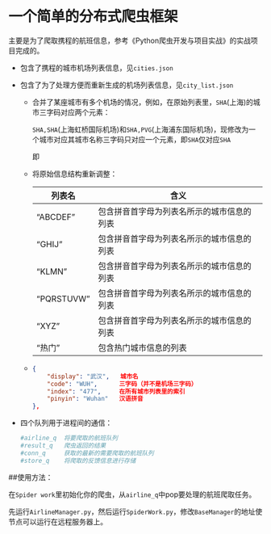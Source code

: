 # 一个简单的分布式爬虫框架

主要是为了爬取携程的航班信息，参考《Python爬虫开发与项目实战》的实战项目完成的。

- 包含了携程的城市机场列表信息，见`cities.json`

- 包含了为了处理方便而重新生成的机场列表信息，见`city_list.json`

  - 合并了某座城市有多个机场的情况，例如，在原始列表里，`SHA`(上海)的城市三字码对应两个元素：

    `SHA,SHA`(上海虹桥国际机场)和`SHA,PVG`(上海浦东国际机场)，现修改为一个城市对应其城市名称三字码只对应一个元素，即`SHA`仅对应`SHA`

    即

  - 将原始信息结构重新调整：

    | 列表名        | 含义                    |
    | ---------- | --------------------- |
    | “ABCDEF”   | 包含拼音首字母为列表名所示的城市信息的列表 |
    | “GHIJ”     | 包含拼音首字母为列表名所示的城市信息的列表 |
    | “KLMN”     | 包含拼音首字母为列表名所示的城市信息的列表 |
    | “PQRSTUVW” | 包含拼音首字母为列表名所示的城市信息的列表 |
    | “XYZ”      | 包含拼音首字母为列表名所示的城市信息的列表 |
    | “热门”       | 包含热门城市信息的列表           |

  - ```json
    {
    	"display": "武汉",   城市名
    	"code": "WUH",		三字码（并不是机场三字码）
    	"index": "477",		在所有城市列表里的索引
    	"pinyin": "Wuhan"	汉语拼音
    },
    ```

- 四个队列用于进程间的通信：

  ```python
  #airline_q  将要爬取的航班队列
  #result_q   爬虫返回的结果
  #conn_q     获取的最新的需要爬取的航班队列
  #store_q    将爬取的反馈信息进行存储
  ```



##使用方法：

在`Spider work`里初始化你的爬虫，从`airline_q`中pop要处理的航班爬取任务。



先运行`AirlineManager.py`，然后运行`SpiderWork.py`，修改`BaseManager`的地址使节点可以运行在远程服务器上。